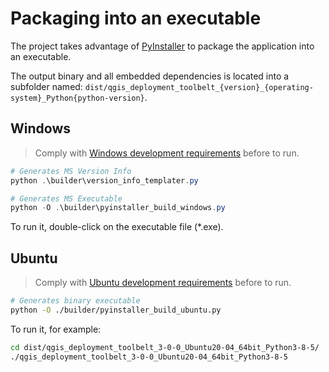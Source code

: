 # Packaging into an executable

The project takes advantage of [PyInstaller](https://pyinstaller.readthedocs.io/) to package the application into an executable.

The output binary and all embedded dependencies is located into a subfolder named: `dist/qgis_deployment_toolbelt_{version}_{operating-system}_Python{python-version}`.

## Windows

> Comply with [Windows development requirements](windows) before to run.

```powershell
# Generates MS Version Info
python .\builder\version_info_templater.py

# Generates MS Executable
python -O .\builder\pyinstaller_build_windows.py
```

To run it, double-click on the executable file (*.exe).

## Ubuntu

> Comply with [Ubuntu development requirements](ubuntu) before to run.

```bash
# Generates binary executable
python -O ./builder/pyinstaller_build_ubuntu.py
```

To run it, for example:

```bash
cd dist/qgis_deployment_toolbelt_3-0-0_Ubuntu20-04_64bit_Python3-8-5/
./qgis_deployment_toolbelt_3-0-0_Ubuntu20-04_64bit_Python3-8-5
```
